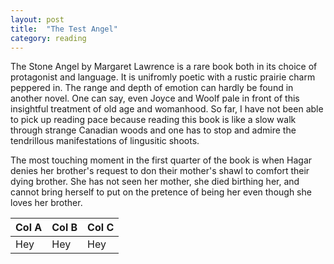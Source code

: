 ```yaml
---
layout: post 
title:  "The Test Angel"
category: reading
---
```


The Stone Angel by Margaret Lawrence is a rare book both in its choice of protagonist and language. It is unifromly poetic with a rustic prairie charm peppered in. The range and depth of emotion can hardly be found in another novel. One can say, even Joyce and Woolf pale in front of this insightful treatment of old age and womanhood. So far, I have not been able to pick up reading pace because reading this book is like a slow walk through strange
Canadian woods and one has to stop and admire the tendrillous manifestations of lingusitic shoots.

The most touching moment in the first quarter of the book is when Hagar denies her brother's request to don their mother's shawl to comfort their dying brother. She has not seen her mother, she died birthing her, and cannot bring herself to put on the pretence of being her even though she loves her brother.

|    Col A    |    Col B    |    Col C    |
--- | --- | --- |
| Hey | Hey | Hey |
